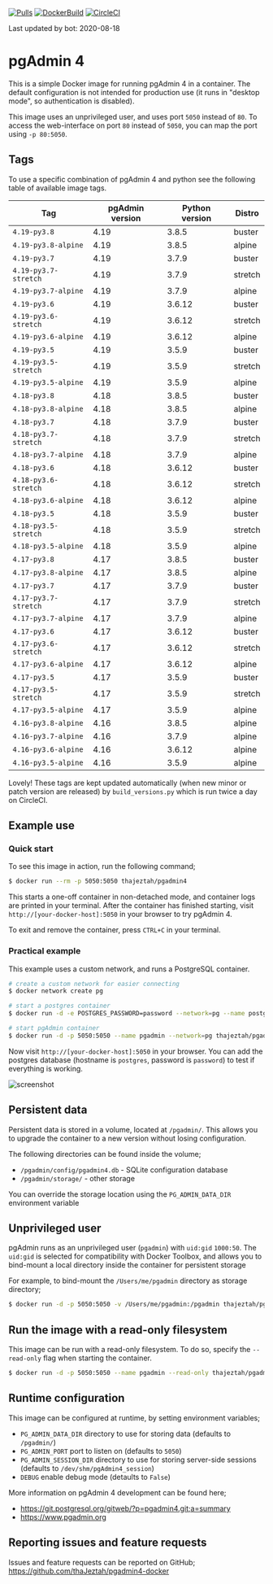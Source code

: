 [![Pulls](https://img.shields.io/docker/pulls/chinaboeller/pgadmin4.svg?style=flat-square&logo=docker)](https://hub.docker.com/r/chinaboeller/pgadmin4/)
[![DockerBuild](https://img.shields.io/docker/cloud/build/chinaboeller/pgadmin4.svg?style=flat-square&logo=docker)](https://hub.docker.com/r/chinaboeller/pgadmin4/)
[![CircleCI](https://img.shields.io/circleci/project/github/FlorianASchroeder/pgadmin4-docker.svg?style=flat-square&logo=circleci)](https://circleci.com/gh/FlorianASchroeder/pgadmin4-docker)

Last updated by bot: 2020-08-18

# pgAdmin 4

This is a simple Docker image for running pgAdmin 4 in a container. The default
configuration is not intended for production use (it runs in "desktop mode",
so authentication is disabled).

This image uses an unprivileged user, and uses port `5050` instead of `80`.
To access the web-interface on port `80` instead of `5050`, you can map the
port using `-p 80:5050`.

## Tags
To use a specific combination of pgAdmin 4 and python see the following table of available image tags.

Tag | pgAdmin version | Python version | Distro
--- | --- | --- | ---
`4.19-py3.8` | 4.19 | 3.8.5 | buster
`4.19-py3.8-alpine` | 4.19 | 3.8.5 | alpine
`4.19-py3.7` | 4.19 | 3.7.9 | buster
`4.19-py3.7-stretch` | 4.19 | 3.7.9 | stretch
`4.19-py3.7-alpine` | 4.19 | 3.7.9 | alpine
`4.19-py3.6` | 4.19 | 3.6.12 | buster
`4.19-py3.6-stretch` | 4.19 | 3.6.12 | stretch
`4.19-py3.6-alpine` | 4.19 | 3.6.12 | alpine
`4.19-py3.5` | 4.19 | 3.5.9 | buster
`4.19-py3.5-stretch` | 4.19 | 3.5.9 | stretch
`4.19-py3.5-alpine` | 4.19 | 3.5.9 | alpine
`4.18-py3.8` | 4.18 | 3.8.5 | buster
`4.18-py3.8-alpine` | 4.18 | 3.8.5 | alpine
`4.18-py3.7` | 4.18 | 3.7.9 | buster
`4.18-py3.7-stretch` | 4.18 | 3.7.9 | stretch
`4.18-py3.7-alpine` | 4.18 | 3.7.9 | alpine
`4.18-py3.6` | 4.18 | 3.6.12 | buster
`4.18-py3.6-stretch` | 4.18 | 3.6.12 | stretch
`4.18-py3.6-alpine` | 4.18 | 3.6.12 | alpine
`4.18-py3.5` | 4.18 | 3.5.9 | buster
`4.18-py3.5-stretch` | 4.18 | 3.5.9 | stretch
`4.18-py3.5-alpine` | 4.18 | 3.5.9 | alpine
`4.17-py3.8` | 4.17 | 3.8.5 | buster
`4.17-py3.8-alpine` | 4.17 | 3.8.5 | alpine
`4.17-py3.7` | 4.17 | 3.7.9 | buster
`4.17-py3.7-stretch` | 4.17 | 3.7.9 | stretch
`4.17-py3.7-alpine` | 4.17 | 3.7.9 | alpine
`4.17-py3.6` | 4.17 | 3.6.12 | buster
`4.17-py3.6-stretch` | 4.17 | 3.6.12 | stretch
`4.17-py3.6-alpine` | 4.17 | 3.6.12 | alpine
`4.17-py3.5` | 4.17 | 3.5.9 | buster
`4.17-py3.5-stretch` | 4.17 | 3.5.9 | stretch
`4.17-py3.5-alpine` | 4.17 | 3.5.9 | alpine
`4.16-py3.8-alpine` | 4.16 | 3.8.5 | alpine
`4.16-py3.7-alpine` | 4.16 | 3.7.9 | alpine
`4.16-py3.6-alpine` | 4.16 | 3.6.12 | alpine
`4.16-py3.5-alpine` | 4.16 | 3.5.9 | alpine

Lovely! These tags are kept updated automatically (when new minor or patch version are released) by `build_versions.py` which is run twice a day on CircleCI.

## Example use

### Quick start

To see this image in action, run the following command;

```bash
$ docker run --rm -p 5050:5050 thajeztah/pgadmin4
```

This starts a one-off container in non-detached mode, and container logs are
printed in your terminal. After the container has finished starting, visit
`http://[your-docker-host]:5050` in your browser to try pgAdmin 4.

To exit and remove the container, press `CTRL+C` in your terminal.


### Practical example

This example uses a custom network, and runs a PostgreSQL container.

```bash
# create a custom network for easier connecting
$ docker network create pg

# start a postgres container
$ docker run -d -e POSTGRES_PASSWORD=password --network=pg --name postgres postgres:9-alpine

# start pgAdmin container
$ docker run -d -p 5050:5050 --name pgadmin --network=pg thajeztah/pgadmin4
```

Now visit `http://[your-docker-host]:5050` in your browser. You can add the
postgres database (hostname is `postgres`, password is `password`) to test
if everything is working.

![screenshot](https://raw.githubusercontent.com/thaJeztah/pgadmin4-docker/master/pgadmin-screenshot.png)

## Persistent data

Persistent data is stored in a volume, located at `/pgadmin/`. This allows
you to upgrade the container to a new version without losing configuration.

The following directories can be found inside the volume;

- `/pgadmin/config/pgadmin4.db` - SQLite configuration database
- `/pgadmin/storage/` - other storage

You can override the storage location using the `PG_ADMIN_DATA_DIR`
environment variable

## Unprivileged user

pgAdmin runs as an unprivileged user (`pgadmin`) with `uid:gid` `1000:50`.
The `uid:gid` is selected for compatibility with Docker Toolbox, and allows
you to bind-mount a local directory inside the container for persistent
storage

For example, to bind-mount the `/Users/me/pgadmin` directory as storage directory;

```bash
$ docker run -d -p 5050:5050 -v /Users/me/pgadmin:/pgadmin thajeztah/pgadmin4
```

## Run the image with a read-only filesystem

This image can be run with a read-only filesystem. To do so, specify the
`--read-only` flag when starting the container.

```bash
$ docker run -d -p 5050:5050 --name pgadmin --read-only thajeztah/pgadmin4
```

## Runtime configuration

This image can be configured at runtime, by setting environment variables;

- `PG_ADMIN_DATA_DIR` directory to use for storing data (defaults to `/pgadmin/`)
- `PG_ADMIN_PORT` port to listen on (defaults to `5050`)
- `PG_ADMIN_SESSION_DIR` directory to use for storing server-side sessions (defaults to `/dev/shm/pgAdmin4_session`)
- `DEBUG` enable debug mode (detaults to `False`)

More information on pgAdmin 4 development can be found here;

- https://git.postgresql.org/gitweb/?p=pgadmin4.git;a=summary
- https://www.pgadmin.org

## Reporting issues and feature requests

Issues and feature requests can be reported on GitHub;
https://github.com/thaJeztah/pgadmin4-docker
